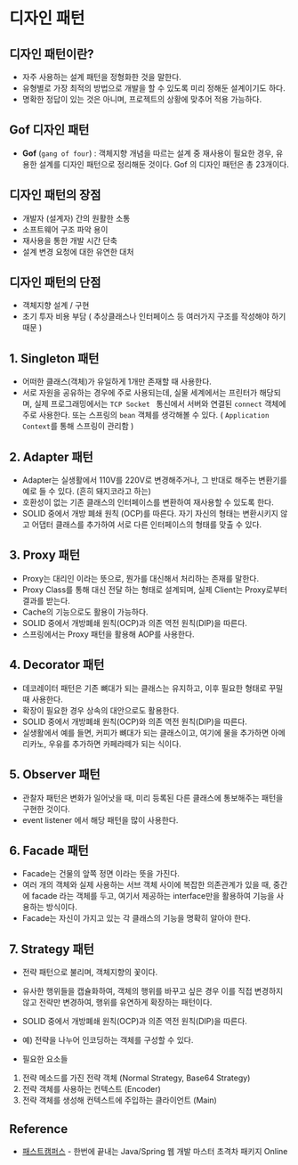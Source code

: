 # 디자인 패턴

## 디자인 패턴이란?

- 자주 사용하는 설계 패턴을 정형화한 것을 말한다.
- 유형별로 가장 최적의 방법으로 개발을 할 수 있도록 미리 정해둔 설계이기도 하다.
- 명확한 정답이 있는 것은 아니며, 프로젝트의 상황에 맞추어 적용 가능하다.

## Gof 디자인 패턴

- **Gof** (`gang of four`) : 객체지향 개념을 따르는 설계 중 재사용이 필요한 경우, 유용한 설계를 디자인 패턴으로 정리해둔 것이다. Gof 의 디자인 패턴은 총 23개이다.

## 디자인 패턴의 장점

- 개발자 (설계자) 간의 원활한 소통
- 소프트웨어 구조 파악 용이
- 재사용을 통한 개발 시간 단축
- 설계 변경 요청에 대한 유연한 대처

## 디자인 패턴의 단점

- 객체지향 설계 / 구현
- 초기 투자 비용 부담 ( 추상클래스나 인터페이스 등 여러가지 구조를 작성해야 하기 때문 )

## 1. Singleton 패턴

- 어떠한 클래스(객체)가 유일하게 1개만 존재할 때 사용한다.
- 서로 자원을 공유하는 경우에 주로 사용되는데, 실물 세계에서는 프린터가 해당되며, 실제 프로그래밍에서는 `TCP Socket ` 통신에서 서버와 연결된 `connect` 객체에 주로 사용한다. 또는 스프링의 `bean` 객체를 생각해볼 수 있다. ( `Application Context`를 통해 스프링이 관리함 )

## 2. Adapter 패턴

- Adapter는 실생활에서 110V를 220V로 변경해주거나, 그 반대로 해주는 변환기를 예로 들 수 있다. (흔히 돼지코라고 하는)
- 호환성이 없는 기존 클래스의 인터페이스를 변환하여 재사용할 수 있도록 한다.
- SOLID 중에서 개방 폐쇄 원칙 (OCP)를 따른다. 자기 자신의 형태는 변환시키지 않고 어댑터 클래스를 추가하여 서로 다른 인터페이스의 형태를 맞출 수 있다.

## 3. Proxy 패턴

- Proxy는 대리인 이라는 뜻으로, 뭔가를 대신해서 처리하는 존재를 말한다.
- Proxy Class를 통해 대신 전달 하는 형태로 설계되며, 실제 Client는 Proxy로부터 결과를 받는다.
- Cache의 기능으로도 활용이 가능하다.
- SOLID 중에서 개방폐쇄 원칙(OCP)과 의존 역전 원칙(DIP)을 따른다.
- 스프링에서는 Proxy 패턴을 활용해 AOP를 사용한다.

## 4. Decorator 패턴

- 데코레이터 패턴은 기존 뼈대가 되는 클래스는 유지하고, 이후 필요한 형태로 꾸밀 때 사용한다.
- 확장이 필요한 경우 상속의 대안으로도 활용한다.
- SOLID 중에서 개방폐쇄 원칙(OCP)와 의존 역전 원칙(DIP)을 따른다.
- 실생활에서 예를 들면, 커피가 뼈대가 되는 클래스이고, 여기에 물을 추가하면 아메리카노, 우유를 추가하면 카페라떼가 되는 식이다.

## 5. Observer 패턴

- 관찰자 패턴은 변화가 일어낫을 때, 미리 등록된 다른 클래스에 통보해주는 패턴을 구현한 것이다.
- event listener 에서 해당 패턴을 많이 사용한다.

## 6. Facade 패턴

- Facade는 건물의 앞쪽 정면 이라는 뜻을 가진다.
- 여러 개의 객체와 실제 사용하는 서브 객체 사이에 복잡한 의존관계가 있을 때, 중간에 facade 라는 객체를 두고, 여기서 제공하는 interface만을 활용하여 기능을 사용하는 방식이다.
- Facade는 자신이 가지고 있는 각 클래스의 기능을 명확히 알아야 한다.

## 7. Strategy 패턴

- 전략 패턴으로 불리며, 객체지향의 꽃이다.
- 유사한 행위들을 캡슐화하여, 객체의 행위를 바꾸고 싶은 경우 이를 직접 변경하지 않고 전략만 변경하여, 행위를 유연하게 확장하는 패턴이다.
- SOLID 중에서 개방폐쇄 원칙(OCP)과 의존 역전 원칙(DIP)을 따른다.
- 예) 전략을 나누어 인코딩하는 객체를 구성할 수 있다.

- 필요한 요소들
1. 전략 메소드를 가진 전략 객체 (Normal Strategy, Base64 Strategy)
2. 전략 객체를 사용하는 컨텍스트 (Encoder)
3. 전략 객체를 생성해 컨텍스트에 주입하는 클라이언트 (Main)

## Reference

- [패스트캠퍼스](https://fastcampus.co.kr/) - 한번에 끝내는 Java/Spring 웹 개발 마스터 초격차 패키지 Online
